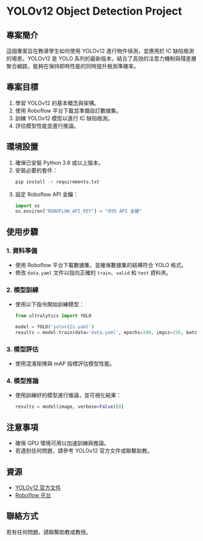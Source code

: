 # YOLOv12 Object Detection Project

## 專案簡介
這個專案旨在教導學生如何使用 YOLOv12 進行物件偵測，並應用於 IC 缺陷檢測的場景。YOLOv12 是 YOLO 系列的最新版本，結合了高效的注意力機制與殘差層聚合網路，能夠在保持即時性能的同時提升檢測準確率。

## 專案目標
1. 學習 YOLOv12 的基本概念與架構。
2. 使用 Roboflow 平台下載並準備自訂數據集。
3. 訓練 YOLOv12 模型以進行 IC 缺陷檢測。
4. 評估模型性能並進行推論。

## 環境設置
1. 確保已安裝 Python 3.8 或以上版本。
2. 安裝必要的套件：
   ```bash
   pip install -r requirements.txt
   ```
3. 設定 Roboflow API 金鑰：
   ```python
   import os
   os.environ["ROBOFLOW_API_KEY"] = "你的 API 金鑰"
   ```

## 使用步驟
### 1. 資料準備
- 使用 Roboflow 平台下載數據集，並確保數據集的結構符合 YOLO 格式。
- 修改 `data.yaml` 文件以指向正確的 `train`、`valid` 和 `test` 資料夾。

### 2. 模型訓練
- 使用以下指令開始訓練模型：
  ```python
  from ultralytics import YOLO

  model = YOLO('yolov12s.yaml')
  results = model.train(data='data.yaml', epochs=100, imgsz=256, batch=16, device='0')
  ```

### 3. 模型評估
- 使用混淆矩陣與 mAP 指標評估模型性能。

### 4. 模型推論
- 使用訓練好的模型進行推論，並可視化結果：
  ```python
  results = model(image, verbose=False)[0]
  ```

## 注意事項
- 確保 GPU 環境可用以加速訓練與推論。
- 若遇到任何問題，請參考 YOLOv12 官方文件或聯繫助教。

## 資源
- [YOLOv12 官方文件](https://github.com/sunsmarterjie/yolov12)
- [Roboflow 平台](https://roboflow.com)

## 聯絡方式
若有任何問題，請聯繫助教或教授。
